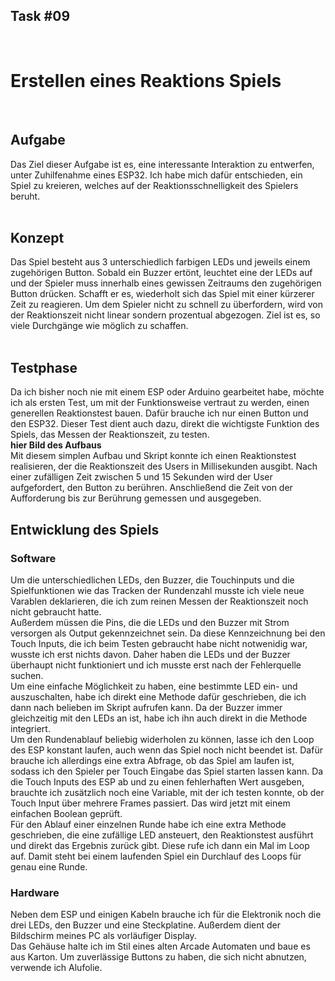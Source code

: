 ## Task #09
<br>
<h1>Erstellen eines <b>Reaktions Spiels</b></h1><br>
<h2>Aufgabe</h2>
Das Ziel dieser Aufgabe ist es, eine interessante Interaktion zu entwerfen, unter Zuhilfenahme eines ESP32. Ich habe mich dafür entschieden, ein Spiel zu kreieren, welches auf der Reaktionsschnelligkeit des Spielers beruht.<br>
<br>
<h2>Konzept</h2>
Das Spiel besteht aus 3 unterschiedlich farbigen LEDs und jeweils einem zugehörigen Button. Sobald ein Buzzer ertönt, leuchtet eine der LEDs auf und der Spieler muss innerhalb eines gewissen Zeitraums den zugehörigen Button drücken. Schafft er es, wiederholt sich das Spiel mit einer kürzerer Zeit zu reagieren. Um dem Spieler nicht zu schnell zu überfordern, wird von der Reaktionszeit nicht linear sondern prozentual abgezogen. Ziel ist es, so viele Durchgänge wie möglich zu schaffen.<br>
<br>
<h2>Testphase</h2>
Da ich bisher noch nie mit einem ESP oder Arduino gearbeitet habe, möchte ich als ersten Test, um mit der Funktionsweise vertraut zu werden, einen generellen Reaktionstest bauen. Dafür brauche ich nur einen Button und den ESP32. Dieser Test dient auch dazu, direkt die wichtigste Funktion des Spiels, das Messen der Reaktionszeit, zu testen.<br>
<b>hier Bild des Aufbaus</b>
<img src="img/ReactionTestCode.PNG" class="img-responsive" alt=""><br>
Mit diesem simplen Aufbau und Skript konnte ich einen Reaktionstest realisieren, der die Reaktionszeit des Users in Millisekunden ausgibt. Nach einer zufälligen Zeit zwischen 5 und 15 Sekunden wird der User aufgefordert, den Button zu berühren. Anschließend die Zeit von der Aufforderung bis zur Berührung gemessen und ausgegeben.<br>
<h2>Entwicklung des Spiels</h2>
<h3>Software</h3>
Um die unterschiedlichen LEDs, den Buzzer, die Touchinputs und die Spielfunktionen wie das Tracken der Rundenzahl musste ich viele neue Varablen deklarieren, die ich zum reinen Messen der Reaktionszeit noch nicht gebraucht hatte.<br>
<img src="img/Variables.PNG" class="img-responsive" alt=""><br>
Außerdem müssen die Pins, die die LEDs und den Buzzer mit Strom versorgen als Output gekennzeichnet sein. Da diese Kennzeichnung bei den Touch Inputs, die ich beim Testen gebraucht habe nicht notwenidig war, wusste ich erst nichts davon. Daher haben die LEDs und der Buzzer überhaupt nicht funktioniert und ich musste erst nach der Fehlerquelle suchen.
<img src="img/Setup.PNG" class="img-responsive" alt=""><br>
Um eine einfache Möglichkeit zu haben, eine bestimmte LED ein- und auszuschalten, habe ich direkt eine Methode dafür geschrieben, die ich dann nach belieben im Skript aufrufen kann. Da der Buzzer immer gleichzeitig mit den LEDs an ist, habe ich ihn auch direkt in die Methode integriert.
<img src="img/LedOnOff.PNG" class="img-responsive" alt=""><br>
Um den Rundenablauf beliebig widerholen zu können, lasse ich den Loop des ESP konstant laufen, auch wenn das Spiel noch nicht beendet ist. Dafür brauche ich allerdings eine extra Abfrage, ob das Spiel am laufen ist, sodass ich den Spieler per Touch Eingabe das Spiel starten lassen kann. Da die Touch Inputs des ESP ab und zu einen fehlerhaften Wert ausgeben, brauchte ich zusätzlich noch eine Variable, mit der ich testen konnte, ob der Touch Input über mehrere Frames passiert. Das wird jetzt mit einem einfachen Boolean geprüft.
<img src="img/Loop.PNG" class="img-responsive" alt=""><br>
Für den Ablauf einer einzelnen Runde habe ich eine extra Methode geschrieben, die eine zufällige LED ansteuert, den Reaktionstest ausführt und direkt das Ergebnis zurück gibt. Diese rufe ich dann ein Mal im Loop auf. Damit steht bei einem laufenden Spiel ein Durchlauf des Loops für genau eine Runde.
<img src="img/Turn.PNG" class="img-responsive" alt=""><br>
<h3>Hardware</h3>
Neben dem ESP und einigen Kabeln brauche ich für die Elektronik noch die drei LEDs, den Buzzer und eine Steckplatine. Außerdem dient der Bildschirm meines PC als vorläufiger Display.
<img src="img/Electronic.jpg" class="img-responsive" alt=""><br>
Das Gehäuse halte ich im Stil eines alten Arcade Automaten und baue es aus Karton. Um zuverlässige Buttons zu haben, die sich nicht abnutzen, verwende ich Alufolie.
<img src="img/Material.jpg" class="img-responsive" alt=""><br>
